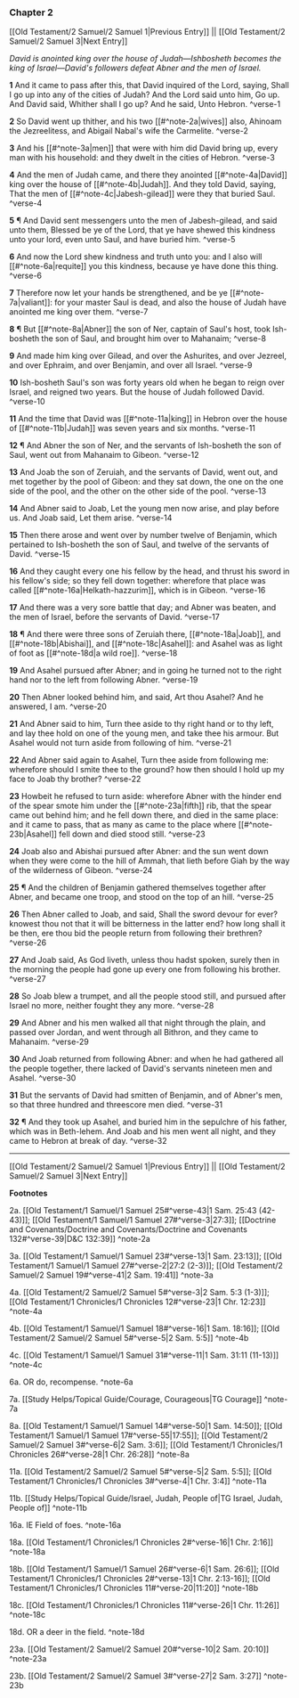 ### Chapter 2

[[Old Testament/2 Samuel/2 Samuel 1|Previous Entry]]  ||  [[Old Testament/2 Samuel/2 Samuel 3|Next Entry]]

*David is anointed king over the house of Judah—Ishbosheth becomes the king of Israel—David's followers defeat Abner and the men of Israel.*

**1**  And it came to pass after this, that David inquired of the Lord, saying, Shall I go up into any of the cities of Judah? And the Lord said unto him, Go up. And David said, Whither shall I go up? And he said, Unto Hebron. ^verse-1

**2**  So David went up thither, and his two [[#^note-2a|wives]] also, Ahinoam the Jezreelitess, and Abigail Nabal's wife the Carmelite. ^verse-2

**3**  And his [[#^note-3a|men]] that were with him did David bring up, every man with his household: and they dwelt in the cities of Hebron. ^verse-3

**4**  And the men of Judah came, and there they anointed [[#^note-4a|David]] king over the house of [[#^note-4b|Judah]]. And they told David, saying, That the men of [[#^note-4c|Jabesh-gilead]] were they that buried Saul. ^verse-4

**5**  ¶ And David sent messengers unto the men of Jabesh-gilead, and said unto them, Blessed be ye of the Lord, that ye have shewed this kindness unto your lord, even unto Saul, and have buried him. ^verse-5

**6**  And now the Lord shew kindness and truth unto you: and I also will [[#^note-6a|requite]] you this kindness, because ye have done this thing. ^verse-6

**7**  Therefore now let your hands be strengthened, and be ye [[#^note-7a|valiant]]: for your master Saul is dead, and also the house of Judah have anointed me king over them. ^verse-7

**8**  ¶ But [[#^note-8a|Abner]] the son of Ner, captain of Saul's host, took Ish-bosheth the son of Saul, and brought him over to Mahanaim; ^verse-8

**9**  And made him king over Gilead, and over the Ashurites, and over Jezreel, and over Ephraim, and over Benjamin, and over all Israel. ^verse-9

**10**  Ish-bosheth Saul's son was forty years old when he began to reign over Israel, and reigned two years. But the house of Judah followed David. ^verse-10

**11**  And the time that David was [[#^note-11a|king]] in Hebron over the house of [[#^note-11b|Judah]] was seven years and six months. ^verse-11

**12**  ¶ And Abner the son of Ner, and the servants of Ish-bosheth the son of Saul, went out from Mahanaim to Gibeon. ^verse-12

**13**  And Joab the son of Zeruiah, and the servants of David, went out, and met together by the pool of Gibeon: and they sat down, the one on the one side of the pool, and the other on the other side of the pool. ^verse-13

**14**  And Abner said to Joab, Let the young men now arise, and play before us. And Joab said, Let them arise. ^verse-14

**15**  Then there arose and went over by number twelve of Benjamin, which pertained to Ish-bosheth the son of Saul, and twelve of the servants of David. ^verse-15

**16**  And they caught every one his fellow by the head, and thrust his sword in his fellow's side; so they fell down together: wherefore that place was called [[#^note-16a|Helkath-hazzurim]], which is in Gibeon. ^verse-16

**17**  And there was a very sore battle that day; and Abner was beaten, and the men of Israel, before the servants of David. ^verse-17

**18**  ¶ And there were three sons of Zeruiah there, [[#^note-18a|Joab]], and [[#^note-18b|Abishai]], and [[#^note-18c|Asahel]]: and Asahel was as light of foot as [[#^note-18d|a wild roe]]. ^verse-18

**19**  And Asahel pursued after Abner; and in going he turned not to the right hand nor to the left from following Abner. ^verse-19

**20**  Then Abner looked behind him, and said, Art thou Asahel? And he answered, I am. ^verse-20

**21**  And Abner said to him, Turn thee aside to thy right hand or to thy left, and lay thee hold on one of the young men, and take thee his armour. But Asahel would not turn aside from following of him. ^verse-21

**22**  And Abner said again to Asahel, Turn thee aside from following me: wherefore should I smite thee to the ground? how then should I hold up my face to Joab thy brother? ^verse-22

**23**  Howbeit he refused to turn aside: wherefore Abner with the hinder end of the spear smote him under the [[#^note-23a|fifth]] rib, that the spear came out behind him; and he fell down there, and died in the same place: and it came to pass, that as many as came to the place where [[#^note-23b|Asahel]] fell down and died stood still. ^verse-23

**24**  Joab also and Abishai pursued after Abner: and the sun went down when they were come to the hill of Ammah, that lieth before Giah by the way of the wilderness of Gibeon. ^verse-24

**25**  ¶ And the children of Benjamin gathered themselves together after Abner, and became one troop, and stood on the top of an hill. ^verse-25

**26**  Then Abner called to Joab, and said, Shall the sword devour for ever? knowest thou not that it will be bitterness in the latter end? how long shall it be then, ere thou bid the people return from following their brethren? ^verse-26

**27**  And Joab said, As God liveth, unless thou hadst spoken, surely then in the morning the people had gone up every one from following his brother. ^verse-27

**28**  So Joab blew a trumpet, and all the people stood still, and pursued after Israel no more, neither fought they any more. ^verse-28

**29**  And Abner and his men walked all that night through the plain, and passed over Jordan, and went through all Bithron, and they came to Mahanaim. ^verse-29

**30**  And Joab returned from following Abner: and when he had gathered all the people together, there lacked of David's servants nineteen men and Asahel. ^verse-30

**31**  But the servants of David had smitten of Benjamin, and of Abner's men, so that three hundred and threescore men died. ^verse-31

**32**  ¶ And they took up Asahel, and buried him in the sepulchre of his father, which was in Beth-lehem. And Joab and his men went all night, and they came to Hebron at break of day. ^verse-32


---
[[Old Testament/2 Samuel/2 Samuel 1|Previous Entry]]  ||  [[Old Testament/2 Samuel/2 Samuel 3|Next Entry]]


**Footnotes**


2a. [[Old Testament/1 Samuel/1 Samuel 25#^verse-43|1 Sam. 25:43 (42-43)]]; [[Old Testament/1 Samuel/1 Samuel 27#^verse-3|27:3]]; [[Doctrine and Covenants/Doctrine and Covenants/Doctrine and Covenants 132#^verse-39|D&C 132:39]] ^note-2a

3a. [[Old Testament/1 Samuel/1 Samuel 23#^verse-13|1 Sam. 23:13]]; [[Old Testament/1 Samuel/1 Samuel 27#^verse-2|27:2 (2-3)]]; [[Old Testament/2 Samuel/2 Samuel 19#^verse-41|2 Sam. 19:41]] ^note-3a

4a. [[Old Testament/2 Samuel/2 Samuel 5#^verse-3|2 Sam. 5:3 (1-3)]]; [[Old Testament/1 Chronicles/1 Chronicles 12#^verse-23|1 Chr. 12:23]] ^note-4a

4b. [[Old Testament/1 Samuel/1 Samuel 18#^verse-16|1 Sam. 18:16]]; [[Old Testament/2 Samuel/2 Samuel 5#^verse-5|2 Sam. 5:5]] ^note-4b

4c. [[Old Testament/1 Samuel/1 Samuel 31#^verse-11|1 Sam. 31:11 (11-13)]] ^note-4c

6a. OR do, recompense. ^note-6a

7a. [[Study Helps/Topical Guide/Courage, Courageous|TG Courage]] ^note-7a

8a. [[Old Testament/1 Samuel/1 Samuel 14#^verse-50|1 Sam. 14:50]]; [[Old Testament/1 Samuel/1 Samuel 17#^verse-55|17:55]]; [[Old Testament/2 Samuel/2 Samuel 3#^verse-6|2 Sam. 3:6]]; [[Old Testament/1 Chronicles/1 Chronicles 26#^verse-28|1 Chr. 26:28]] ^note-8a

11a. [[Old Testament/2 Samuel/2 Samuel 5#^verse-5|2 Sam. 5:5]]; [[Old Testament/1 Chronicles/1 Chronicles 3#^verse-4|1 Chr. 3:4]] ^note-11a

11b. [[Study Helps/Topical Guide/Israel, Judah, People of|TG Israel, Judah, People of]] ^note-11b

16a. IE Field of foes. ^note-16a

18a. [[Old Testament/1 Chronicles/1 Chronicles 2#^verse-16|1 Chr. 2:16]] ^note-18a

18b. [[Old Testament/1 Samuel/1 Samuel 26#^verse-6|1 Sam. 26:6]]; [[Old Testament/1 Chronicles/1 Chronicles 2#^verse-13|1 Chr. 2:13-16]]; [[Old Testament/1 Chronicles/1 Chronicles 11#^verse-20|11:20]] ^note-18b

18c. [[Old Testament/1 Chronicles/1 Chronicles 11#^verse-26|1 Chr. 11:26]] ^note-18c

18d. OR a deer in the field. ^note-18d

23a. [[Old Testament/2 Samuel/2 Samuel 20#^verse-10|2 Sam. 20:10]] ^note-23a

23b. [[Old Testament/2 Samuel/2 Samuel 3#^verse-27|2 Sam. 3:27]] ^note-23b